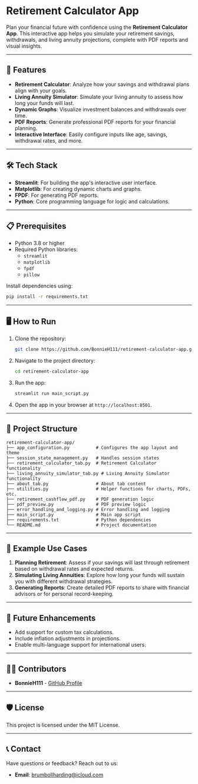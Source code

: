 # Retirement Calculator App

Plan your financial future with confidence using the **Retirement Calculator App**. This interactive app helps you simulate your retirement savings, withdrawals, and living annuity projections, complete with PDF reports and visual insights.

---

## 🚀 Features
- **Retirement Calculator**: Analyze how your savings and withdrawal plans align with your goals.
- **Living Annuity Simulator**: Simulate your living annuity to assess how long your funds will last.
- **Dynamic Graphs**: Visualize investment balances and withdrawals over time.
- **PDF Reports**: Generate professional PDF reports for your financial planning.
- **Interactive Interface**: Easily configure inputs like age, savings, withdrawal rates, and more.

---

## 🛠️ Tech Stack
- **Streamlit**: For building the app's interactive user interface.
- **Matplotlib**: For creating dynamic charts and graphs.
- **FPDF**: For generating PDF reports.
- **Python**: Core programming language for logic and calculations.

---

## 📋 Prerequisites
- Python 3.8 or higher
- Required Python libraries:
  - `streamlit`
  - `matplotlib`
  - `fpdf`
  - `pillow`

Install dependencies using:
```bash
pip install -r requirements.txt
```

---

## 🖥️ How to Run
1. Clone the repository:
   ```bash
   git clone https://github.com/BonnieH111/retirement-calculator-app.git
   ```
2. Navigate to the project directory:
   ```bash
   cd retirement-calculator-app
   ```
3. Run the app:
   ```bash
   streamlit run main_script.py
   ```
4. Open the app in your browser at `http://localhost:8501`.

---

## 📂 Project Structure
```plaintext
retirement-calculator-app/
├── app_configuration.py          # Configures the app layout and theme
├── session_state_management.py   # Handles session states
├── retirement_calculator_tab.py  # Retirement Calculator functionality
├── living_annuity_simulator_tab.py # Living Annuity Simulator functionality
├── about_tab.py                  # About tab content
├── utilities.py                  # Helper functions for charts, PDFs, etc.
├── retirement_cashflow_pdf.py    # PDF generation logic
├── pdf_preview.py                # PDF preview logic
├── error_handling_and_logging.py # Error handling and logging
├── main_script.py                # Main app script
├── requirements.txt              # Python dependencies
└── README.md                     # Project documentation
```

---

## 📑 Example Use Cases
1. **Planning Retirement**: Assess if your savings will last through retirement based on withdrawal rates and expected returns.
2. **Simulating Living Annuities**: Explore how long your funds will sustain you with different withdrawal strategies.
3. **Generating Reports**: Create detailed PDF reports to share with financial advisors or for personal record-keeping.

---

## 🧩 Future Enhancements
- Add support for custom tax calculations.
- Include inflation adjustments in projections.
- Enable multi-language support for international users.

---

## 🧑‍💻 Contributors
- **BonnieH111** - [GitHub Profile](https://github.com/BonnieH111)

---

## 🛡️ License
This project is licensed under the MIT License.

---

## 📞 Contact
Have questions or feedback? Reach out to us:
- **Email**: [brumbollharding@icloud.com](mailto:brumbollharding@icloud.com)
